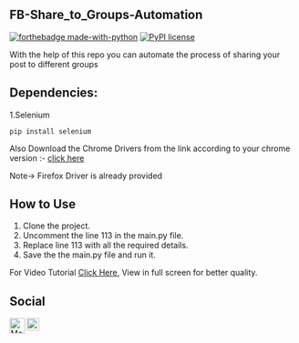 ## FB-Share_to_Groups-Automation

[![forthebadge made-with-python](http://ForTheBadge.com/images/badges/made-with-python.svg)](https://www.python.org/) [![PyPI license](https://img.shields.io/pypi/l/ansicolortags.svg)](https://pypi.python.org/pypi/ansicolortags/)

With the help of this repo you can automate the process of sharing your post to different groups

## Dependencies:

1.Selenium
```
pip install selenium
```

Also Download the Chrome Drivers from the link according to your chrome version :- [click here](https://chromedriver.chromium.org/downloads)

Note-> Firefox Driver is already provided

## How to Use

1. Clone the project.
2. Uncomment the line 113 in the main.py file.
3. Replace line 113 with all the required details.
4. Save the the main.py file and run it.

For Video Tutorial [Click Here](https://drive.google.com/file/d/1RX5r2H8eGlxEzU2F_NycTKzJJ4kz-3dn/view?usp=sharing), View in full screen for better quality.


## Social

<a href="https://github.com/TechBoyy6">
  <img align="left" alt="Moiz's Github" width="27px" src="https://seeklogo.com/images/G/github-logo-9BBCA663A4-seeklogo.com.png"/>
</a>
<a href="https://twitter.com/MoiZ__2001?s=08">
  <img align="left" alt="Moiz's Twitter" width="22px" src="https://seeklogo.com/images/T/twitter-2012-positive-logo-916EDF1309-seeklogo.com.png"/>
</a>
